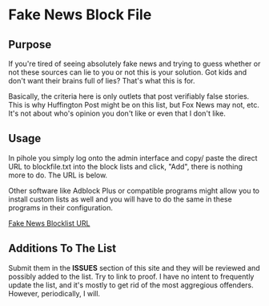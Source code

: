 
# Fake News Block File

## Purpose

If you're tired of seeing absolutely fake news and trying to guess whether or not these sources can lie to you or not this is your solution. Got kids and don't want their brains full of lies? That's what this is for.

Basically, the criteria here is only outlets that post verifiably false stories. This is why Huffington Post might be on this list, but Fox News may not, etc. It's not about who's opinion you don't like or even that I don't like.

## Usage

In pihole you simply log onto the admin interface and copy/ paste the direct URL to blockfile.txt into the block lists and click, "Add", there is nothing more to do. The URL is below.

Other software like Adblock Plus or compatible programs might allow you to install custom lists as well and you will have to do the same in these programs in their configuration.

[Fake News Blocklist URL](https://raw.githubusercontent.com/redpillx2/fake-news-blocker/main/blockfile.txt)

## Additions To The List

Submit them in the **ISSUES** section of this site and they will be reviewed and possibly added to the list. Try to link to proof. I have no intent to frequently update the list, and it's mostly to get rid of the most aggregious offenders. However, periodically, I will. 


